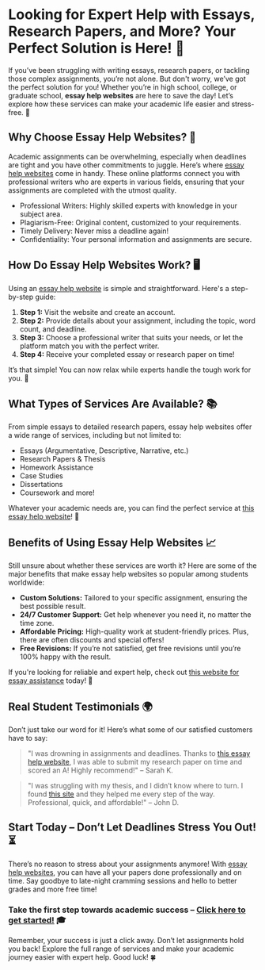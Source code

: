 # Looking for Expert Help with Essays, Research Papers, and More? Your Perfect Solution is Here! 🚀

If you’ve been struggling with writing essays, research papers, or tackling those complex assignments, you’re not alone. But don't worry, we’ve got the perfect solution for you! Whether you’re in high school, college, or graduate school, **essay help websites** are here to save the day! Let’s explore how these services can make your academic life easier and stress-free. 💼

## Why Choose Essay Help Websites? 🤔

Academic assignments can be overwhelming, especially when deadlines are tight and you have other commitments to juggle. Here’s where [essay help websites](https://tinyurl.com/topessay?keyword=essay+help+websites) come in handy. These online platforms connect you with professional writers who are experts in various fields, ensuring that your assignments are completed with the utmost quality.

- Professional Writers: Highly skilled experts with knowledge in your subject area.
- Plagiarism-Free: Original content, customized to your requirements.
- Timely Delivery: Never miss a deadline again!
- Confidentiality: Your personal information and assignments are secure.

## How Do Essay Help Websites Work? 🖥️

Using an [essay help website](https://tinyurl.com/topessay?keyword=essay+help+websites) is simple and straightforward. Here's a step-by-step guide:

1. **Step 1:** Visit the website and create an account.
2. **Step 2:** Provide details about your assignment, including the topic, word count, and deadline.
3. **Step 3:** Choose a professional writer that suits your needs, or let the platform match you with the perfect writer.
4. **Step 4:** Receive your completed essay or research paper on time!

It’s that simple! You can now relax while experts handle the tough work for you. 💪

## What Types of Services Are Available? 📚

From simple essays to detailed research papers, essay help websites offer a wide range of services, including but not limited to:

- Essays (Argumentative, Descriptive, Narrative, etc.)
- Research Papers & Thesis
- Homework Assistance
- Case Studies
- Dissertations
- Coursework and more!

Whatever your academic needs are, you can find the perfect service at [this essay help website](https://tinyurl.com/topessay?keyword=essay+help+websites)! 🎯

## Benefits of Using Essay Help Websites 📈

Still unsure about whether these services are worth it? Here are some of the major benefits that make essay help websites so popular among students worldwide:

- **Custom Solutions:** Tailored to your specific assignment, ensuring the best possible result.
- **24/7 Customer Support:** Get help whenever you need it, no matter the time zone.
- **Affordable Pricing:** High-quality work at student-friendly prices. Plus, there are often discounts and special offers!
- **Free Revisions:** If you’re not satisfied, get free revisions until you’re 100% happy with the result.

If you're looking for reliable and expert help, check out [this website for essay assistance](https://tinyurl.com/topessay?keyword=essay+help+websites) today! 🌟

## Real Student Testimonials 🌍

Don’t just take our word for it! Here’s what some of our satisfied customers have to say:

> "I was drowning in assignments and deadlines. Thanks to [this essay help website](https://tinyurl.com/topessay?keyword=essay+help+websites), I was able to submit my research paper on time and scored an A! Highly recommend!" – Sarah K.

> "I was struggling with my thesis, and I didn’t know where to turn. I found [this site](https://tinyurl.com/topessay?keyword=essay+help+websites) and they helped me every step of the way. Professional, quick, and affordable!" – John D.

## Start Today – Don’t Let Deadlines Stress You Out! ⏳

There’s no reason to stress about your assignments anymore! With [essay help websites](https://tinyurl.com/topessay?keyword=essay+help+websites), you can have all your papers done professionally and on time. Say goodbye to late-night cramming sessions and hello to better grades and more free time!

### Take the first step towards academic success – [Click here to get started!](https://tinyurl.com/topessay?keyword=essay+help+websites) 🎓

Remember, your success is just a click away. Don’t let assignments hold you back! Explore the full range of services and make your academic journey easier with expert help. Good luck! 🍀
